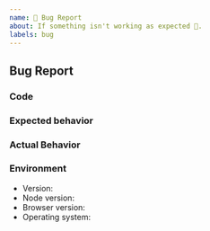 ```yaml
---
name: 🐛 Bug Report
about: If something isn't working as expected 🤔.
labels: bug
---
```


<!--
Before you report a bug, please check the FAQ to see whether the behavior is actually desired or already known:
https://twurple.github.io/docs/api/basic-usage/faq.html

Please make sure that all your packages from the package family are on the exact same version.

Also, please check whether an issue already exists for the behavior you're experiencing.
-->

## Bug Report

### Code

<!--
You can either add your code here:

```ts
var your => (code) => here;
```

or for bigger pieces of code, create a new GitHub repository we can clone to reproduce the problem.
-->

### Expected behavior

<!-- A clear and concise description of what you expected to happen. -->

### Actual Behavior

<!-- A clear and concise description of the behavior. -->

### Environment

- Version: <!-- library versions -->
- Node version: <!-- `node -v` - remove if not applicable -->
- Browser version: <!-- remove if not applicable -->
- Operating system:
